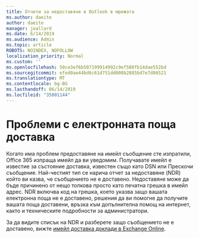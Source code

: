 ```yaml
---
title: Отчети за недоставяне в Outlook в мрежата
ms.author: daeite
author: daeite
manager: joallard
ms.date: 6/14/2019
ms.audience: Admin
ms.topic: article
ROBOTS: NOINDEX, NOFOLLOW
localization_priority: Normal
ms.custom: ''
ms.openlocfilehash: 50ce3ef6b507199914992c9ef580fb14dae552bd
ms.sourcegitcommit: efed0ae44bd6c61d751dd008b2885bd7e7d86521
ms.translationtype: MT
ms.contentlocale: bg-BG
ms.lasthandoff: 06/14/2019
ms.locfileid: "35001144"
---
```

# <a name="issues-with-email-delivery"></a>Проблеми с електронната поща доставка

Когато има проблем предоставяне на имейл съобщение сте изпратили, Office 365 изпраща имейл да ви уведомим. Получавате имейл е известие за състояние доставка, известен също като DSN или Прескочи съобщение. Най-честият тип се нарича отчет за недоставяне (NDR) който ви казва, че съобщението не е доставено. Недоставяне може да бъде причинено от нещо толкова просто като печатна грешка в имейл адрес. NDR включва код на грешка, което указва защо вашата електронна поща не е доставено, решения да ви помогне да получите вашата поща доставени, връзка към допълнителна помощ на интернет, както и техническите подробности за администратори.

За да видите списък на NDR и разберете защо съобщението не е доставено, вижте [имейл доставка доклади в Exchange Online](https://docs.microsoft.com/exchange/mail-flow-best-practices/non-delivery-reports-in-exchange-online/non-delivery-reports-in-exchange-online).